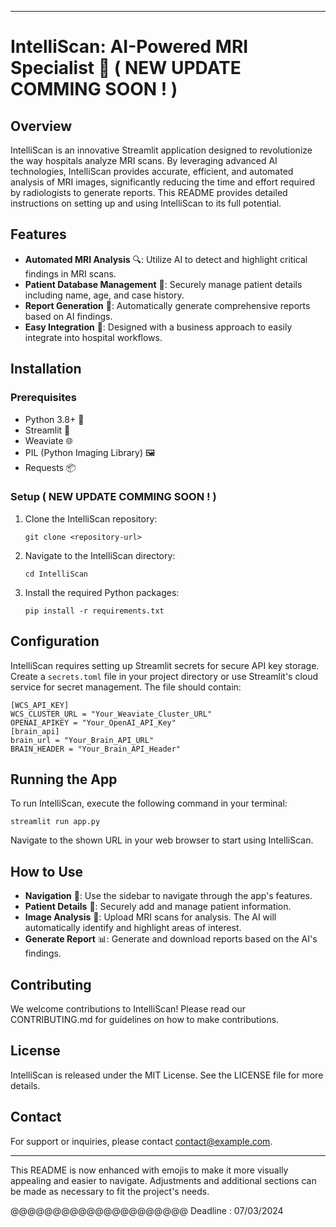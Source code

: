 
---

# IntelliScan: AI-Powered MRI Specialist 🧠 ( NEW UPDATE COMMING SOON ! )

## Overview
IntelliScan is an innovative Streamlit application designed to revolutionize the way hospitals analyze MRI scans. By leveraging advanced AI technologies, IntelliScan provides accurate, efficient, and automated analysis of MRI images, significantly reducing the time and effort required by radiologists to generate reports. This README provides detailed instructions on setting up and using IntelliScan to its full potential.

## Features
- **Automated MRI Analysis** 🔍: Utilize AI to detect and highlight critical findings in MRI scans.
- **Patient Database Management** 📇: Securely manage patient details including name, age, and case history.
- **Report Generation** 📝: Automatically generate comprehensive reports based on AI findings.
- **Easy Integration** 💼: Designed with a business approach to easily integrate into hospital workflows.

## Installation

### Prerequisites
- Python 3.8+ 🐍
- Streamlit 🎈
- Weaviate 🌐
- PIL (Python Imaging Library) 🖼️
- Requests 📦

### Setup ( NEW UPDATE COMMING SOON ! )
1. Clone the IntelliScan repository:
   ```
   git clone <repository-url>
   ```
2. Navigate to the IntelliScan directory:
   ```
   cd IntelliScan
   ```
3. Install the required Python packages:
   ```
   pip install -r requirements.txt
   ```

## Configuration
IntelliScan requires setting up Streamlit secrets for secure API key storage. Create a `secrets.toml` file in your project directory or use Streamlit's cloud service for secret management. The file should contain:
```
[WCS_API_KEY]
WCS_CLUSTER_URL = "Your_Weaviate_Cluster_URL"
OPENAI_APIKEY = "Your_OpenAI_API_Key"
[brain_api]
brain_url = "Your_Brain_API_URL"
BRAIN_HEADER = "Your_Brain_API_Header"
```

## Running the App
To run IntelliScan, execute the following command in your terminal:
```
streamlit run app.py
```
Navigate to the shown URL in your web browser to start using IntelliScan.

## How to Use
- **Navigation** 🧭: Use the sidebar to navigate through the app's features.
- **Patient Details** 📝: Securely add and manage patient information.
- **Image Analysis** 🔬: Upload MRI scans for analysis. The AI will automatically identify and highlight areas of interest.
- **Generate Report** 📊: Generate and download reports based on the AI's findings.

## Contributing
We welcome contributions to IntelliScan! Please read our CONTRIBUTING.md for guidelines on how to make contributions.

## License
IntelliScan is released under the MIT License. See the LICENSE file for more details.

## Contact
For support or inquiries, please contact [contact@example.com](mailto:contact@example.com).

---

This README is now enhanced with emojis to make it more visually appealing and easier to navigate. Adjustments and additional sections can be made as necessary to fit the project's needs.
















@@@@@@@@@@@@@@@@@@@@@
Deadline : 07/03/2024
